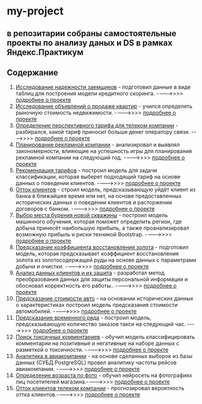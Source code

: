 # my-project
## в репозитарии собраны самостоятельные проекты по анализу даных и DS в рамках Яндекс.Практикум
## Содержание
1. [Исследование надежности заемщиков](https://github.com/LPV1/my-project/blob/master/credit/borrower%20research.ipynb) - подготовил данные в виде таблиц для построения модели кредитного скоринга. ---->>>> [подробнее о проекте](https://github.com/LPV1/my-project/blob/master/credit/README.md)
2. [Исследование объявлений о продаже квартир](https://github.com/LPV1/my-project/blob/master/apartments/sale_of_apartments.ipynb) - учился определять рыночную стоимость недвижимости. ---->>>> [подробнее о проекте](https://github.com/LPV1/my-project/blob/master/apartments/README.md)
3. [Определение перспективного тарифа для телеком компании](https://github.com/LPV1/my-project/blob/master/tariff_analysis/Tariff_determination.ipynb) - разбирался, какой тариф приносит больше денег оператору связи. ---->>>> [подробнее о проекте](https://github.com/LPV1/my-project/blob/master/tariff_analysis/README.md)
4. [Планирование рекламной компании](https://github.com/LPV1/my-project/blob/master/videogame/Video%20Game%20Market%20Research.ipynb) - анализировал и выявлял закономерности, влияющие на успешность игры для планирования рекламной компании на следующий год. ---->>>> [подробнее о проекте](https://github.com/LPV1/my-project/blob/master/videogame/README.md)
5. [Рекомендация тарифов](https://github.com/LPV1/my-project/blob/master/tariff_recom/Tariff%20recommendation.ipynb) - построил модель для задачи классификации, которая выберет подходящий тариф на основе данных о поведении клиентов. ---->>>> [подробнее о проекте](https://github.com/LPV1/my-project/blob/master/tariff_recom/README.md)
6. [Отток клиентов](https://github.com/LPV1/my-project/blob/master/bank/Bank%20customer%20outlook.ipynb) - строил модель, предсказывающую уйдёт клиент из банка в ближайшее время или нет, на основе предоставленных исторических данных о поведении клиентов и расторжении договоров с банком. ---->>>> [подробнее о проекте](https://github.com/LPV1/my-project/blob/master/bank/README.md)
7. [Выбор места бурения новой скважины](https://github.com/LPV1/my-project/blob/master/region/Region_selection.ipynb) - построил модель машинного обучения, которая поможет определить регион, где добыча принесёт наибольшую прибыль, а также проанализировал возможную прибыль и риски техникой Bootstrap. ---->>>> [подробнее о проекте](https://github.com/LPV1/my-project/blob/master/region/README.md)
8. [Предсказание коэффициента восстановления золота](https://github.com/LPV1/my-project/blob/master/Gold/Make_Gold.ipynb) - подготовил модель, которая предсказывает коэффициент восстановления золота из золотосодержащей руды на основе данных с параметрами добычи и очистки. ---->>>> [подробнее о проекте](https://github.com/LPV1/my-project/blob/master/Gold/README.md)
9. [Анализ данных клиентов и их защита](https://github.com/LPV1/my-project/blob/master/insurance/insurance.ipynb) - разработал метод преобразования данных для защиты персональной информации и обосновал корректность его работы.. ---->>>> [подробнее о проекте](https://github.com/LPV1/my-project/blob/master/insurance/README.md)
10. [Предсказание стоимости авто](https://github.com/LPV1/my-project/blob/master/Avto/Auto_sale.ipynb) - на основании исторических данных о характеристиках построил модель предсказания стоимости автомобилей. ---->>>> [подробнее о проекте](https://github.com/LPV1/my-project/blob/master/Avto/README.md)
11. [Предсказание временного ряда](https://github.com/LPV1/my-project/blob/master/time/Taxi_time.ipynb) - построил модель, предсказывающую количество заказов такси на следующий час. ---->>>> [подробнее о проекте](https://github.com/LPV1/my-project/blob/master/time/README.md)
12. [Поиск токсичных комментариев](https://github.com/LPV1/my-project/blob/master/Text/text_project.ipynb) - обучил модель классифицировать комментарии на позитивные и негативные на наборе данных с разметкой о токсичности. ---->>>> [подробнее о проекте](https://github.com/LPV1/my-project/blob/master/Text/README.md)
13. [Аналитика в авиакомпании](https://github.com/LPV1/my-project/blob/master/SQL/SQL.ipynb) - на основе сделанных выборок из базы данных (СУБД PostgreSQL) провел аналитику частоты рейсов авиакомпании. ---->>>> [подробнее о проекте](https://github.com/LPV1/my-project/blob/master/SQL/README.md)
14. [Определение возраста по фото](https://github.com/LPV1/my-project/blob/master/CV_age/CV_age.ipynb) - обучил нейросеть на фотографиях лиц посетителей магазина.---->>>> [подробнее о проекте](https://github.com/LPV1/my-project/blob/master/CV_age/README.md)
15. [Отток клиентов телеком компании](https://github.com/LPV1/my-project/blob/master/Telecom/Telecom_final.ipynb) - прогнозировал вероятность оттка клиентов.---->>>> [подробнее о проекте](https://github.com/LPV1/my-project/blob/master/Telecom/README.md)
